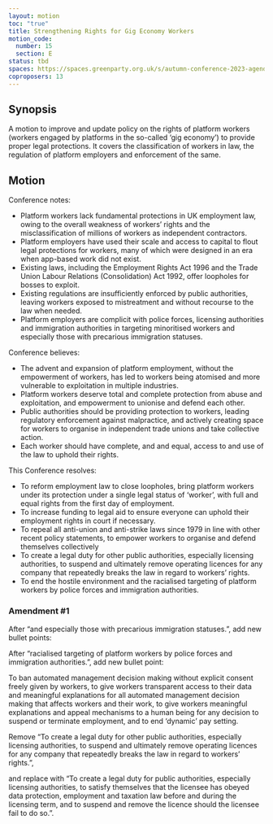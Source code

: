 ```yaml
---
layout: motion
toc: "true"
title: Strengthening Rights for Gig Economy Workers
motion_code:
  number: 15
  section: E
status: tbd
spaces: https://spaces.greenparty.org.uk/s/autumn-conference-2023-agenda-forum/post/post/view?id=11180
coproposers: 13
---
```

## Synopsis

A motion to improve and update policy on the rights of platform workers (workers engaged by platforms in the so-called ‘gig economy’) to provide proper legal protections. It covers the classification of workers in law, the regulation of platform employers and enforcement of the same.

## Motion

Conference notes:

* Platform workers lack fundamental protections in UK employment law, owing to the overall weakness of workers’ rights and the misclassification of millions of workers as independent contractors.
* Platform employers have used their scale and access to capital to flout legal protections for workers, many of which were designed in an era when app-based work did not exist.
* Existing laws, including the Employment Rights Act 1996 and the Trade Union Labour Relations (Consolidation) Act 1992, offer loopholes for bosses to exploit.
* Existing regulations are insufficiently enforced by public authorities, leaving workers exposed to mistreatment and without recourse to the law when needed.
* Platform employers are complicit with police forces, licensing authorities and immigration authorities in targeting minoritised workers and especially those with precarious immigration statuses.

Conference believes:

* The advent and expansion of platform employment, without the empowerment of workers, has led to workers being atomised and more vulnerable to exploitation in multiple industries.
* Platform workers deserve total and complete protection from abuse and exploitation, and empowerment to unionise and defend each other.
* Public authorities should be providing protection to workers, leading regulatory enforcement against malpractice, and actively creating space for workers to organise in independent trade unions and take collective action.
* Each worker should have complete, and and equal, access to and use of the law to uphold their rights.

This Conference resolves:

* To reform employment law to close loopholes, bring platform workers under its protection under a single legal status of ‘worker’, with full and equal rights from the first day of employment.
* To increase funding to legal aid to ensure everyone can uphold their employment rights in court if necessary.
* To repeal all anti-union and anti-strike laws since 1979 in line with other recent policy statements, to empower workers to organise and defend themselves collectively
* To create a legal duty for other public authorities, especially licensing authorities, to suspend and ultimately remove operating licences for any company that repeatedly breaks the law in regard to workers’ rights.
* To end the hostile environment and the racialised targeting of platform workers by police forces and immigration authorities.


<div class="amendment amendment-tbd">
<div class="d-flex justify-content-between align-items-start">
<h3 id="amendment-1">Amendment #1</h3>
</div>
    
<p> After “and especially those with precarious immigration statuses.”, add new bullet points:

<p> After “racialised targeting of platform workers by police forces and immigration authorities.”, add new bullet point: 

<p> To ban automated management decision making without explicit consent freely given by workers, to give workers transparent access to their data and meaningful explanations for all automated management decision making that affects workers and their work, to give workers meaningful explanations and appeal mechanisms to a human being for any decision to suspend or terminate employment, and to end ‘dynamic’ pay setting. 

<p> Remove “To create a legal duty for other public authorities, especially licensing authorities, to suspend and ultimately remove operating licences for any company that repeatedly breaks the law in regard to workers’ rights.”, 

<p> and replace with “To create a legal duty for public authorities, especially licensing authorities, to satisfy themselves that the licensee has obeyed data protection, employment and taxation law before and during the licensing term, and to suspend and remove the licence should the licensee fail to do so.”. </p>
  
</div>